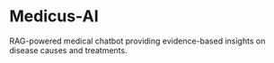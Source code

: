 # Medicus-AI
RAG-powered medical chatbot providing evidence-based insights on disease causes and treatments.
